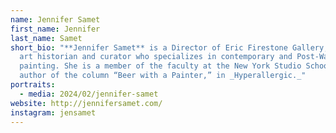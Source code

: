 ```yaml
---
name: Jennifer Samet
first_name: Jennifer
last_name: Samet
short_bio: "**Jennifer Samet** is a Director of Eric Firestone Gallery, and an
  art historian and curator who specializes in contemporary and Post-War
  painting. She is a member of the faculty at the New York Studio School, and
  author of the column “Beer with a Painter,” in _Hyperallergic._"
portraits:
  - media: 2024/02/jennifer-samet
website: http://jennifersamet.com/
instagram: jensamet
---
```

